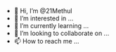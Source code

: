 - 👋 Hi, I’m @21Methul
- 👀 I’m interested in ...
- 🌱 I’m currently learning ...
- 💞️ I’m looking to collaborate on ...
- 📫 How to reach me ...

<!---
21Methul/21Methul is a ✨ special ✨ repository because its `README.md` (this file) appears on your GitHub profile.
You can click the Preview link to take a look at your changes.
--->
